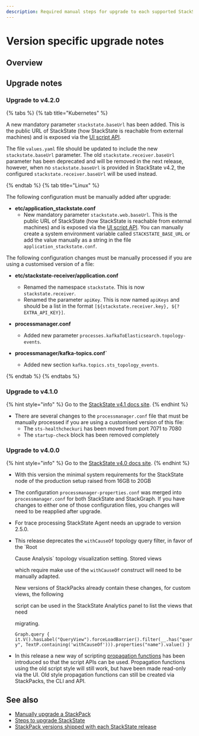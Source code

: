 ```yaml
---
description: Required manual steps for upgrade to each supported StackState version. Read this before you upgrade!
---
```


# Version specific upgrade notes

## Overview



## Upgrade notes 

### Upgrade to v4.2.0

{% tabs %}
{% tab title="Kubernetes" %}

A new mandatory parameter `stackstate.baseUrl` has been added. This is the public URL of StackState (how StackState is reachable from external machines) and is exposed via the [UI script API](/develop/reference/scripting/script-apis/ui.md#function-baseurl). 

The file `values.yaml` file should be updated to include the new `stackstate.baseUrl` parameter. The old `stackstate.receiver.baseUrl` parameter has been deprecated and will be removed in the next release, however, when no `stackstate.baseUrl` is provided in StackState v4.2, the configured `stackstate.receiver.baseUrl` will be used instead.

{% endtab %}
{% tab title="Linux" %}

The following configuration must be manually added after upgrade:

* **etc/application_stackstate.conf**
    * New mandatory parameter `stackstate.web.baseUrl`. This is the public URL of StackState (how StackState is reachable from external machines) and is exposed via the [UI script API](/develop/reference/scripting/script-apis/ui.md#function-baseurl). You can manually create a system environment variable called `STACKSTATE_BASE_URL` or add the value manually as a string in the file `application_stackstate.conf`.

The following configuration changes must be manually processed if you are using a customised version of a file:

* **etc/stackstate-receiver/application.conf**
    * Renamed the namespace `stackstate`. This is now `stackstate.receiver`.
    * Renamed the parameter `apiKey`. This is now named `apiKeys` and should be a list in the format `[${stackstate.receiver.key}, ${?EXTRA_API_KEY}]`.

* **processmanager.conf**
    * Added new parameter `processes.kafkaToElasticsearch.topology-events`.

* **processmanager/kafka-topics.conf`**
    * Added new section `kafka.topics.sts_topology_events`.
    
{% endtab %}
{% endtabs %}


### Upgrade to v4.1.0

{% hint style="info" %}
Go to the [StackState v4.1 docs site](https://docs.stackstate.com/v/4.1/).
{% endhint %}

* There are several changes to the `processmanager.conf` file that must be manually processed if you are using a customised version of this file:
  * The `sts-healthcheckuri` has been moved from port 7071 to 7080
  * The `startup-check` block has been removed completely

### Upgrade to v4.0.0

{% hint style="info" %}
Go to the [StackState v4.0 docs site](https://docs.stackstate.com/v/4.0/).
{% endhint %}

* With this version the minimal system requirements for the StackState node of the production setup raised from 16GB to 20GB
* The configuration `processmanager-properties.conf` was merged into `processmanager.conf` for both StackState and StackGraph. If you have changes to either one of those configuration files, you changes will need to be reapplied after upgrade.
* For trace processing StackState Agent needs an upgrade to version 2.5.0.
* This release deprecates the `withCauseOf` topology query filter, in favor of the \`Root

  Cause Analysis\` topology visualization setting. Stored views

  which require make use of the `withCauseOf` construct will need to be manually adapted.

  New versions of StackPacks already contain these changes, for custom views, the following

  script can be used in the StackState Analytics panel to list the views that need

  migrating.

  `Graph.query { it.V().hasLabel("QueryView").forceLoadBarrier().filter(__.has("query", TextP.containing('withCauseOf'))).properties("name").value() }`

* In this release a new way of scripting [propagation functions](https://docs.stackstate.com/v/4.0/configure/propagation#propagation-function) has been introduced so that the script APIs can be used. Propagation functions using the old script style will still work, but have been made read-only via the UI. Old style propagation functions can still be created via StackPacks, the CLI and API.


## See also

- [Manually upgrade a StackPack](/stackpacks/about-stackpacks.md#upgrade-a-stackpack)
- [Steps to upgrade StackState](/setup/upgrade-stackstate/steps-to-upgrade.md)
- [StackPack versions shipped with each StackState release](/setup/upgrade-stackstate/stackpack-versions.md)